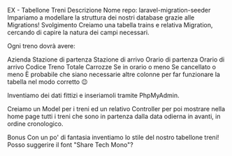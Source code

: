 EX - Tabellone Treni
Descrizione
Nome repo: laravel-migration-seeder
Impariamo a modellare la struttura dei nostri database grazie alle Migrations!
Svolgimento
Creiamo una tabella trains e relativa Migration, cercando di capire la natura dei campi necessari. 

Ogni treno dovrà avere:

Azienda
Stazione di partenza
Stazione di arrivo
Orario di partenza
Orario di arrivo
Codice Treno
Totale Carrozze
Se in orario o meno
Se cancellato o meno
È probabile che siano necessarie altre colonne per far funzionare la tabella nel modo corretto 😉

Inventiamo dei dati fittizi e inseriamoli tramite PhpMyAdmin.

Creiamo un Model per i treni ed un relativo Controller per poi mostrare nella home page tutti i treni che sono in partenza dalla data odierna in avanti, in ordine cronologico.

Bonus 
Con un po' di fantasia inventiamo lo stile del nostro tabellone treni! 
Posso suggerire il font "Share Tech Mono"?